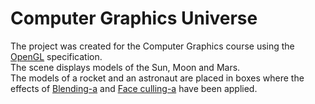# Computer Graphics Universe
The project was created for the Computer Graphics course using the [OpenGL](https://learnopengl.com/) specification.  
The scene displays models of the Sun, Moon and Mars.  
The models of a rocket and an astronaut are placed in boxes where the effects of [Blending-a](https://learnopengl.com/Advanced-OpenGL/Blending) and [Face culling-a](https://learnopengl.com/Advanced-OpenGL/Face-culling) have been applied.